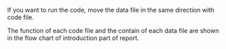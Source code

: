 If you want to run the code, move the data file in the same direction with code file.

The function of each code file and the contain of each data file are shown in the flow chart of introduction part of report.


